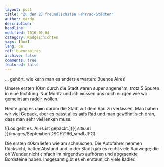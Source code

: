 ```yaml
---
layout: post
title: "Zu den 20 freundlichsten Fahrrad-Städten"
author: mardy
description: 
headline: 
modified: 2016-09-04
category: Radgeschichten
tags: [Rad]
lang: de
ref: buenosaires
archive: false
comments: true
featured: false
---
```


... gehört, wie kann man es anders erwarten: Buenos Aires!

Unsere ersten 10km durch die Stadt waren super angenehm, trotz 5 Spuren in eine Richtung. Nur Moritz und ich müssen uns noch einigen wie wir gemeinsam radeln wollen. 

Heute ging es dann darum die Stadt auf dem Rad zu verlassen. Man haben wir viel Gepäck, aber es passt alles aufs Rad und man gewöhnt sich dran, dass man sehr viel lenken muss.

![Los geht es. Alles ist gepackt.]({{ site.url }}/images/September/DSCF2166_small.JPG)

Die ersten 40km liefen wie am schnürchen. Die Autofahrer nehmen Rücksicht, halten Abstand und in der Stadt gab es recht viele Radwege; die oh Wunder nicht einfach im nirgendwo aufhören und abgesenkte Bordsteine haben. Insgesamt gibt es eh erstaunlich viele Radler.



